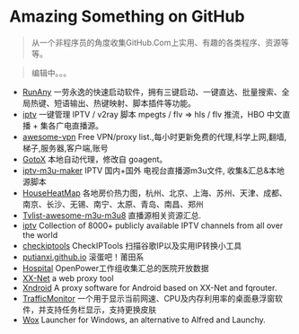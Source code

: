 # Amazing Something on GitHub

> 从一个非程序员的角度收集GitHub.Com上实用、有趣的各类程序、资源等等。

> 编辑中。。。

- [RunAny](https://github.com/hui-Zz/RunAny) 一劳永逸的快速启动软件，拥有三键启动、一键直达、批量搜索、全局热键、短语输出、热键映射、脚本插件等功能。
- [iptv](https://github.com/woniuzfb/iptv) 一键管理 IPTV / v2ray 脚本 mpegts / flv => hls / flv 推流，HBO 中文直播 + 集各广电直播源。
- [awesome-vpn](https://github.com/hugetiny/awesome-vpn) Free VPN/proxy list.,每小时更新免费的代理,科学上网,翻墙,梯子,服务器,客户端,账号
- [GotoX](https://github.com/SeaHOH/GotoX) 本地自动代理，修改自 goagent。
- [iptv-m3u-maker](https://github.com/EvilCult/iptv-m3u-maker) IPTV 国内+国外 电视台直播源m3u文件, 收集&汇总&本地源脚本 
- [HouseHeatMap](https://github.com/aWangami/HouseHeatMap) 各地房价热力图，杭州、北京、上海、苏州、天津、成都、南京、长沙、无锡、南宁、太原、青岛、南昌、郑州 
- [Tvlist-awesome-m3u-m3u8](https://github.com/billy21/Tvlist-awesome-m3u-m3u8) 直播源相关资源汇总.
- [iptv](https://github.com/iptv-org/iptv) Collection of 8000+ publicly available IPTV channels from all over the world 
- [checkiptools](https://github.com/xyuanmu/checkiptools) CheckIPTools 扫描谷歌IP以及实用IP转换小工具 
- [putianxi.github.io](https://github.com/putianxi/putianxi.github.io) 滚蛋吧！莆田系
- [Hospital](https://github.com/open-power-workgroup/Hospital) OpenPower工作组收集汇总的医院开放数据
- [XX-Net](https://github.com/XX-net/XX-Net) a web proxy tool 
- [Xndroid](https://github.com/XndroidDev/Xndroid) A proxy software for Android based on XX-Net and fqrouter. 
- [TrafficMonitor](https://github.com/zhongyang219/TrafficMonitor) 一个用于显示当前网速、CPU及内存利用率的桌面悬浮窗软件，并支持任务栏显示，支持更换皮肤
- [Wox](https://github.com/Wox-launcher/Wox) Launcher for Windows, an alternative to Alfred and Launchy. 
